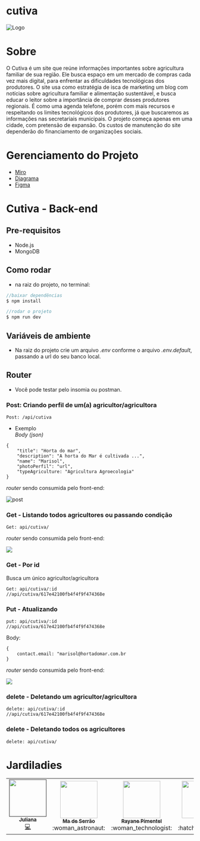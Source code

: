 # cutiva

![Logo](logoCutiva.png)
                         
# Sobre
O Cutiva é um site que reúne informações importantes sobre agricultura familiar de sua região. Ele busca espaço em um mercado de compras cada vez mais digital, para enfrentar as dificuldades tecnológicas dos produtores. O site usa como estratégia de isca de marketing um blog com notícias sobre agricultura familiar e alimentação sustentável, e busca educar o leitor sobre a importância de comprar desses produtores regionais. É como uma agenda telefone, porém com mais recursos e respeitando os limites tecnológicos dos produtores, já que buscaremos as informações nas secretariais municipais. 
O projeto começa apenas em uma cidade, com pretensão de expansão. 
Os custos de manutenção do site dependerão do financiamento de organizações sociais.

# Gerenciamento do Projeto
- [Miro](https://miro.com/app/board/o9J_l1XzB6Q=/)
- [Diagrama](https://drive.google.com/file/d/15qPkVnxJyyJqRZBHhfXhvnS6KZ8sF6Te/view)
- [Figma](https://www.figma.com/proto/C3Dc1A2s4OHEUiCiNYpjwC/zou-farm-landing-page?node-id=42%3A3434&starting-point-node-id=42%3A3434)

# Cutiva - Back-end

## Pre-requisitos
- Node.js
- MongoDB

## Como rodar
- na raiz do projeto, no terminal:

```javascript
//baixar dependências
$ npm install

//rodar o projeto
$ npm run dev

```
## Variáveis de ambiente
- Na raiz do projeto crie um arquivo _.env_ conforme o arquivo _.env.default_, passando a url do seu banco local.
## Router
- Você pode testar pelo insomia ou postman.

### Post: Criando perfil de um(a) agricultor/agricultora

```
Post: /api/cutiva
```

- Exemplo <br>
_Body (json)_

```
{
    "title": "Horta do mar",
    "description": "A horta do Mar é cultivada ...",
    "name": "Marisol",
    "photoPerfil": "url",
    "typeAgriculture: "Agricultura Agroecologia"  
}
```
_router_ sendo consumida pelo front-end:

![post](img/postcreate.png)

### Get - Listando todos agricultores ou passando condição

```
Get: api/cutiva/
```
_router_ sendo consumida pelo front-end:

![](img/getall.png)

### Get - Por id
Busca um único agricultor/agricultora
```
Get: api/cutiva/:id
//api/cutiva/617e42100fb4f4f9f474368e
```

### Put - Atualizando
```
put: api/cutiva/:id
//api/cutiva/617e42100fb4f4f9f474368e
```
Body:
```
{
    contact.email: "marisol@hortadomar.com.br
}
```
_router_ sendo consumida pelo front-end:

![](img/putId.png)

### delete - Deletando um agricultor/agricultora 
```
delete: api/cutiva/:id
//api/cutiva/617e42100fb4f4f9f474368e
```
### delete - Deletando todos os agricultores 

```
delete: api/cutiva/
```


# Jardiladies
<table>
  <tr>
    <td align="center"><a href=""><img src="" width="100px;" alt=""/><br /><sub><b>Juliana</b></sub></a><br /><a href="" title="Code">💻</a></td>
	  <td align="center"><a href="https://www.instagram.com/mariadeserrao/"><img src="https://github.com/rayanepimentel/cutiva/blob/main/img/ma.jpeg" width="100px;" alt=""/><br /><sub><b>Ma de Serrão</b></sub></a><br/>:woman_astronaut:</td>
	  <td align="center"><a href="https://www.linkedin.com/in/rayanepimentel/"><img src="https://avatars.githubusercontent.com/u/37915359?v=4" width="100px;" alt=""/><br /><sub><b>Rayane Pimentel</b></sub></a><br />:woman_technologist:</td>
    <td align="center"><a href="https://www.instagram.com/trrs/"><img src="https://github.com/rayanepimentel/cutiva/blob/main/img/yara.jpeg" width="100px;" alt=""/><br /><sub><b>Yara</b></sub></a><br />:hatching_chick:</td>
  </tr>
	
</table>
